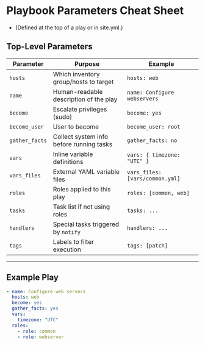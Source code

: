# Playbook Parameters Cheat Sheet

- (Defined at the top of a play or in site.yml.)

## Top-Level Parameters

| Parameter        | Purpose                                         | Example |
|------------------|-------------------------------------------------|---------|
| `hosts`          | Which inventory group/hosts to target           | `hosts: web` |
| `name`           | Human-readable description of the play          | `name: Configure webservers` |
| `become`         | Escalate privileges (sudo)                      | `become: yes` |
| `become_user`    | User to become                                  | `become_user: root` |
| `gather_facts`   | Collect system info before running tasks         | `gather_facts: no` |
| `vars`           | Inline variable definitions                     | `vars: { timezone: "UTC" }` |
| `vars_files`     | External YAML variable files                     | `vars_files: [vars/common.yml]` |
| `roles`          | Roles applied to this play                      | `roles: [common, web]` |
| `tasks`          | Task list if not using roles                    | `tasks: ...` |
| `handlers`       | Special tasks triggered by `notify`             | `handlers: ...` |
| `tags`           | Labels to filter execution                      | `tags: [patch]` |

---

## Example Play

```yaml
- name: Configure web servers
  hosts: web
  become: yes
  gather_facts: yes
  vars:
    timezone: "UTC"
  roles:
    - role: common
    - role: webserver
```
